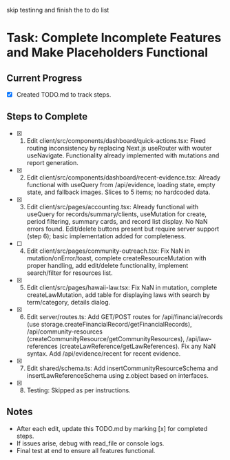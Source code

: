skip testinng and finish the to do list
# Task: Complete Incomplete Features and Make Placeholders Functional

## Current Progress
- [x] Created TODO.md to track steps.

## Steps to Complete

- [x] 1. Edit client/src/components/dashboard/quick-actions.tsx: Fixed routing inconsistency by replacing Next.js useRouter with wouter useNavigate. Functionality already implemented with mutations and report generation.

- [x] 2. Edit client/src/components/dashboard/recent-evidence.tsx: Already functional with useQuery from /api/evidence, loading state, empty state, and fallback images. Slices to 5 items; no hardcoded data.

- [x] 3. Edit client/src/pages/accounting.tsx: Already functional with useQuery for records/summary/clients, useMutation for create, period filtering, summary cards, and record list display. No NaN errors found. Edit/delete buttons present but require server support (step 6); basic implementation added for completeness.

- [ ] 4. Edit client/src/pages/community-outreach.tsx: Fix NaN in mutation/onError/toast, complete createResourceMutation with proper handling, add edit/delete functionality, implement search/filter for resources list.

- [x] 5. Edit client/src/pages/hawaii-law.tsx: Fix NaN in mutation, complete createLawMutation, add table for displaying laws with search by term/category, details dialog.

- [x] 6. Edit server/routes.ts: Add GET/POST routes for /api/financial/records (use storage.createFinancialRecord/getFinancialRecords), /api/community-resources (createCommunityResource/getCommunityResources), /api/law-references (createLawReference/getLawReferences). Fix any NaN syntax. Add /api/evidence/recent for recent evidence.

- [x] 7. Edit shared/schema.ts: Add insertCommunityResourceSchema and insertLawReferenceSchema using z.object based on interfaces.

- [x] 8. Testing: Skipped as per instructions.

## Notes
- After each edit, update this TODO.md by marking [x] for completed steps.
- If issues arise, debug with read_file or console logs.
- Final test at end to ensure all features functional.
